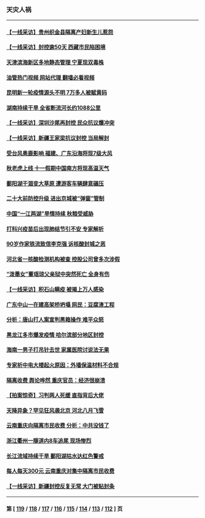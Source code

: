 ### 天灾人祸
---
#### [【一线采访】贵州织金县隔离产妇新生儿惹怨](../../pages/ncid280/n13833706.md?09281645) 
#### [【一线采访】封控逾50天 西藏市民陷困境](../../pages/ncid280/n13833674.md?09281645) 
#### [天津滨海新区多地静态管理 宁夏现双毒株](../../pages/ncid280/n13833419.md?09281645) 
#### [油管热门视频 网站代理 翻墙必看视频](http://209.222.30.114:81/youtube.html?09281645)
#### [昆明新一轮疫情源头不明 7万多人被赋黄码](../../pages/ncid280/n13833743.md?09281645) 
#### [湖南持续干旱 全省断流河长约1088公里](../../pages/ncid280/n13833363.md?09281645) 
#### [【一线采访】深圳沙尾再封控 民众抗议爆冲突](../../pages/ncid280/n13833087.md?09281645) 
#### [【一线采访】新疆王家梁抗议封控 当局解封](../../pages/ncid280/n13832937.md?09281645) 
#### [受台风奥鹿影响 福建、广东沿海将现7级大风](../../pages/ncid280/n13832858.md?09281645) 
#### [秋老虎上线 十一假期中国南方将现高温天气](../../pages/ncid280/n13832749.md?09281645) 
#### [鄱阳湖干涸变大草原 遭游客车辆肆意碾压](../../pages/ncid280/n13832774.md?09281645) 
#### [二十大前防控升级 进出京城被“弹窗”管制](../../pages/ncid280/n13832665.md?09281645) 
#### [中国“一江两湖”旱情持续 秋粮受威胁](../../pages/ncid280/n13832714.md?09281645) 
#### [打科兴疫苗后出现肺结节引不安 专家解析](../../pages/ncid280/n13832328.md?09281645) 
#### [90岁作家铁流致信李克强 诉核酸封城之恶](../../pages/ncid280/n13832290.md?09281645) 
#### [河北省一核酸检测机构被查 控股公司曾多次涉假](../../pages/ncid280/n13832156.md?09281645) 
#### [“泼墨女”董瑶琼父亲狱中突然死亡 全身有伤](../../pages/ncid280/n13832115.md?09281645) 
#### [【一线采访】积石山瞒疫 被揭上万人感染](../../pages/ncid280/n13831910.md?09281645) 
#### [广东中山一在建高架桥坍塌 网民：豆腐渣工程](../../pages/ncid280/n13831870.md?09281645) 
#### [分析：唐山打人案宣判黑箱操作 难平众怒](../../pages/ncid280/n13831867.md?09281645) 
#### [黑龙江多市爆发疫情 哈尔滨部分地区封控](../../pages/ncid280/n13831830.md?09281645) 
#### [海南一男子打吊针去世 家属医院讨说法无果](../../pages/ncid280/n13831762.md?09281645) 
#### [专家析中电大楼起火原因：外墙保温材料不合规](../../pages/ncid280/n13831653.md?09281645) 
#### [隔离收费 舆论哗然 重庆官员：经济很崩溃](../../pages/ncid280/n13831434.md?09281645) 
#### [【拍案惊奇】习判两人死缓 直指背后大佬](../../pages/ncid280/n13831371.md?09281645) 
#### [天降异象？罕见狂风袭北京 河北八月飞雪](../../pages/ncid280/n13831314.md?09281645) 
#### [云南重庆向隔离市民收费 分析：中共没钱了](../../pages/ncid280/n13831172.md?09281645) 
#### [浙江衢州一隧道内8车追尾 现场惨烈](../../pages/ncid280/n13831240.md?09281645) 
#### [长江流域持续干旱 鄱阳湖枯水达红色警戒](../../pages/ncid280/n13830936.md?09281645) 
#### [每人每天300元 云南重庆对集中隔离市民收费](../../pages/ncid280/n13830676.md?09281645) 
#### [【一线采访】新疆封控反复无常 大门被贴封条](../../pages/ncid280/n13830349.md?09281645) 

---
#### 第 [ [119](./119.md?09281645) / [118](./118.md?09281645) / [117](./117.md?09281645) / [116](./116.md?09281645) / [115](./115.md?09281645) / [114](./114.md?09281645) / [113](./113.md?09281645) / [112](./112.md?09281645) ] 页
